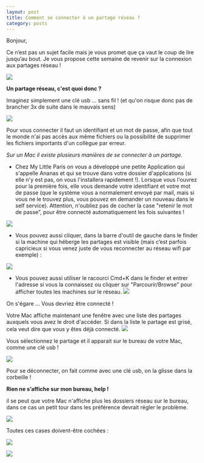 ```yaml
---
layout: post
title: Comment se connecter à un partage réseau ?
category: posts
---
```


Bonjour,

Ce n’est pas un sujet facile mais je vous promet que ça vaut le coup de lire jusqu’au bout. Je vous propose cette semaine de revenir sur la connexion aux partages réseau !

![](/images/Network-Drive-icon.png)

**Un partage réseau, c'est quoi donc ?**

Imaginez simplement une clé usb ... sans fil ! (et qu'on risque donc pas de brancher 3x de suite dans le mauvais sens)

![](/images/46307809.jpg)


Pour vous connecter il faut un identifiant et un mot de passe, afin que tout le monde n'ai pas accès aux même fichiers ou la possibilité de supprimer les fichiers importants d'un collègue par erreur.

*Sur un Mac il existe plusieurs manières de se connecter à un partage.*

- Chez My Little Paris on vous a développé une petite Application qui s'appelle Ananas et qui se trouve dans votre dossier d'applications (si elle n'y est pas, on vous l'installera rapidement !).
Lorsque vous l'ouvrez pour la première fois, elle vous demande votre identifiant et votre mot de passe (que le système vous a normalement envoyé par mail, mais si vous ne le trouvez plus, vous pouvez en demander un nouveau dans le self service).
Attention, n'oubliez pas de cocher la case "retenir le mot de passe”, pour être connecté automatiquement les fois suivantes !

![](/images/ananas.png)

- Vous pouvez aussi cliquer, dans la barre d'outil de gauche dans le finder si la machine qui héberge les partages est visible (mais c’est parfois capricieux si vous venez juste de vous reconnecter au réseau wifi par exemple) :

![](/images/finder_nas.Png)

- Vous pouvez aussi utiliser le racourci Cmd+K dans le finder et entrer l'adresse si vous la connaissez ou cliquer sur "Parcourir/Browse" pour afficher toutes les machines sur le réseau.
![](/images/CmdK.png)

On s'égare … Vous devriez être connecté !

Votre Mac affiche maintenant une fenêtre avec une liste des partages auxquels vous avez le droit d'accéder.
Si dans la liste le partage est grisé, cela veut dire que vous y êtes déjà connecté.
![](/images/Shares.png)

Vous sélectionnez le partage et il apparait sur le bureau de votre Mac, comme une clé usb !

![](/images/share_desktop.png)

Pour se déconnecter, on fait comme avec une clé usb, on la glisse dans la corbeille !


**Rien ne s’affiche sur mon bureau, help !**

il se peut que votre Mac n'affiche plus les dossiers réseau sur le bureau, dans ce cas un petit tour dans les préférence devrait régler le problème.

![](/images/finder_preferences.png)

Toutes ces cases doivent-être cochées :

![](/images/general_finder_preferences.png)



![](/images/cat_cable.gif)
